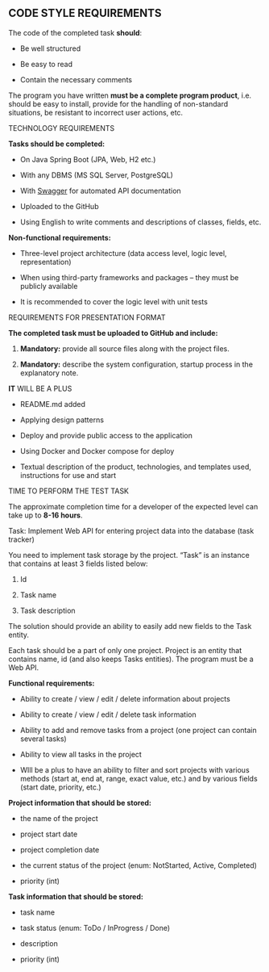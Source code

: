 ## CODE STYLE REQUIREMENTS

The code of the completed task **should**:

-   Be well structured

-   Be easy to read

-   Contain the necessary comments

The program you have written **must be a complete program product**, i.e. should
be easy to install, provide for the handling of non-standard situations, be
resistant to incorrect user actions, etc.

TECHNOLOGY REQUIREMENTS

**Tasks should be completed:**

-   On Java Spring Boot (JPA, Web, H2 etc.)

-   With any DBMS (MS SQL Server, PostgreSQL)

-   With
    [Swagger](https://swagger.io/)
    for automated API documentation

-   Uploaded to the GitHub

-   Using English to write comments and descriptions of classes, fields, etc.

**Non-functional requirements:**

-   Three-level project architecture (data access level, logic level,
    representation)

-   When using third-party frameworks and packages – they must be publicly
    available

-   It is recommended to cover the logic level with unit tests

REQUIREMENTS FOR PRESENTATION FORMAT

**The completed task must be uploaded to GitHub and include:**

1. **Mandatory:** provide all source files along with the project files.

2. **Mandatory:** describe the system configuration, startup process in the
explanatory note.

**IT** WILL BE A PLUS

-   README.md added

-   Applying design patterns

-   Deploy and provide public access to the application

-   Using Docker and Docker compose for deploy

-   Textual description of the product, technologies, and templates used,
    instructions for use and start

TIME TO PERFORM THE TEST TASK

The approximate completion time for a developer of the expected level can take
up to **8-16 hours**.

Task: Implement Web API for entering project data into the database (task
tracker)

You need to implement task storage by the project. “Task” is an instance that
contains at least 3 fields listed below:

1. Id

2. Task name

3. Task description

The solution should provide an ability to easily add new fields to the Task
entity.

Each task should be a part of only one project. Project is an entity that
contains name, id (and also keeps Tasks entities). The program must be a Web
API.

**Functional requirements:**

-   Ability to create / view / edit / delete information about projects

-   Ability to create / view / edit / delete task information

-   Ability to add and remove tasks from a project (one project can contain
    several tasks)

-   Ability to view all tasks in the project

-   WIll be a plus to have an ability to filter and sort projects with various
    methods (start at, end at, range, exact value, etc.) and by various fields
    (start date, priority, etc.)

**Project information that should be stored:**

-   the name of the project

-   project start date

-   project completion date

-   the current status of the project (enum: NotStarted, Active, Completed)

-   priority (int)

**Task information that should be stored:**

-   task name

-   task status (enum: ToDo / InProgress / Done)

-   description

-   priority (int)
